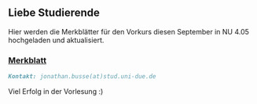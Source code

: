 ## Liebe Studierende

Hier werden die Merkblätter für den Vorkurs diesen September in NU 4.05 hochgeladen und aktualisiert.
### [Merkblatt](https://github.com/JonathanVorkurs/MathematikVorkurs2019/blob/master/MerkblattMathematikVorkurs2019.pdf)

```markdown
Kontakt: jonathan.busse(at)stud.uni-due.de
```
Viel Erfolg in der Vorlesung :)
